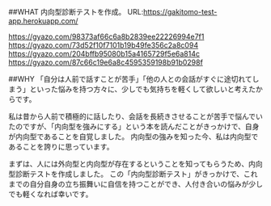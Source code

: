 ##WHAT
内向型診断テストを作成。
URL:https://gakitomo-test-app.herokuapp.com/

https://gyazo.com/98373af66c6a8b2839ee22226994e7f1
https://gyazo.com/73d52f10f7101b19b49fe356c2a8c094
https://gyazo.com/204bffb95080b15a4165729f5e6a814c
https://gyazo.com/87c66c19e6a8c4595359198b91b0298f

##WHY
「自分は人前で話すことが苦手」「他の人との会話がすぐに途切れてしまう」といった悩みを持つ方々に、少しでも気持ちを軽くして欲しいと考えたからです。

私は昔から人前で積極的に話したり、会話を長続きさせることが苦手で悩んでいたのですが、「内向型を強みにする」という本を読んだことがきっかけで、自身が内向型であることを自覚しました。
内向型の強みを知った今、私は内向型であることを誇りに思っています。

まずは、人には外向型と内向型が存在するということを知ってもらうため、内向型診断テストを作成しました。
この「内向型診断テスト」がきっかけで、これまでの自分自身の立ち振舞いに自信を持つことができ、人付き合いの悩みが少しでも軽くなれば幸いです。
